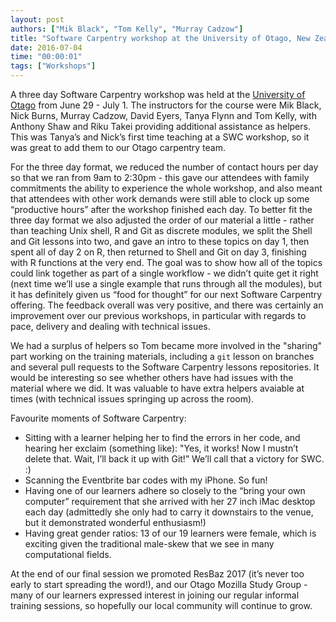 ```yaml
---
layout: post
authors: ["Mik Black", "Tom Kelly", "Murray Cadzow"]
title: "Software Carpentry workshop at the University of Otago, New Zealand"
date: 2016-07-04
time: "00:00:01"
tags: ["Workshops"]
---
```


A three day Software Carpentry workshop was held at the [University of Otago](http://www.otago.ac.nz/)
from June 29 - July 1.  The instructors for the course were Mik Black, Nick Burns,
Murray Cadzow, David Eyers, Tanya Flynn and Tom Kelly, with Anthony Shaw and Riku Takei
 providing additional assistance as helpers.  This was Tanya’s and Nick’s first time
 teaching at a SWC workshop, so it was great to add them to our Otago carpentry team.

For the three day format, we reduced the number of contact hours per day so that we ran from
9am to 2:30pm - this gave our attendees with family commitments the ability to experience
the whole workshop, and also meant that attendees with other work demands were still able
to clock up some “productive hours” after the workshop finished each day.  To better fit
the three day format we also adjusted the order of our material a little - rather than
teaching Unix shell, R and Git as discrete modules, we split the Shell and Git lessons into
two, and gave an intro to these topics on day 1, then spent all of day 2 on R, then returned to Shell and Git on day 3, finishing with R functions at the very end.  The goal was to show
how all of the topics could link together as part of a single workflow - we didn’t quite get it right (next time we’ll use a single example that runs through all the modules), but it has
definitely given us “food for thought” for our next Software Carpentry offering. The feedback
overall was very positive, and there was certainly an improvement over our previous
workshops, in particular with regards to pace, delivery and dealing with technical issues.

We had a surplus of helpers so Tom became more involved in the "sharing" part working on the
training materials, including a `git` lesson on branches and  several pull requests to the
 Software Carpentry lessons repositories. It would be interesting so see whether others have
 had issues with the material where we did.  It was valuable to have extra
 helpers avaiable at times (with technical issues springing up across the room).

Favourite moments of Software Carpentry:

 * Sitting with a learner helping her to find the errors in her code, and hearing her
exclaim (something like): "Yes, it works!  Now I mustn’t delete that.  Wait, I’ll back it
up with Git!”  We’ll call that a victory for SWC.  :)
 * Scanning the Eventbrite bar codes with my iPhone.  So fun!
 * Having one of our learners adhere so closely to the “bring your own computer” requirement
that she arrived with her 27 inch iMac desktop each day (admittedly she only had to carry
it downstairs to the venue, but it demonstrated wonderful enthusiasm!)
 * Having great gender ratios: 13 of our 19 learners were female, which is exciting given
 the traditional male-skew that we see in many computational fields.

At the end of our final session we promoted ResBaz 2017 (it’s never too early to start
spreading the word!), and our Otago Mozilla Study Group - many of our learners expressed
interest in joining our regular informal training sessions, so hopefully our local community
will continue to grow.  
